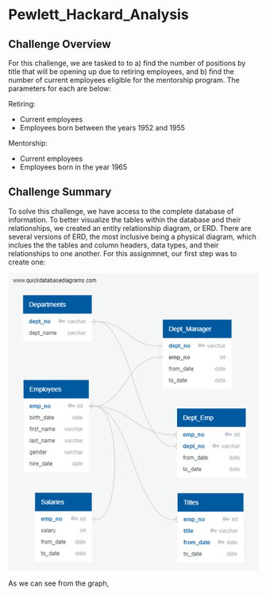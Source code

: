 # Pewlett_Hackard_Analysis

## Challenge Overview

For this challenge, we are tasked to to a) find the number of positions by title that will be opening up due to retiring employees, and b) find the number of current employees eligible for the mentorship program. The parameters for each are below:

Retiring:
- Current employees
- Employees born between the years 1952 and 1955

Mentorship:
- Current employees
- Employees born in the year 1965

## Challenge Summary

To solve this challenge, we have access to the complete database of information. To better visualize the tables within the database and their relationships, we created an entity relationship diagram, or ERD. There are several versions of ERD, the most inclusive being a physical diagram, which inclues the the tables and column headers, data types, and their relationships to one another. For this assignmnet, our first step was to create one:

![schema.png](https://github.com/evanmgoodwin/Pewlett_Hackard_Analysis/blob/master/schema.png)

As we can see from the graph, 
